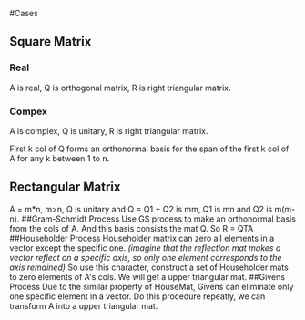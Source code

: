 #Cases
## Square Matrix
### Real 
A is real, Q is orthogonal matrix, R is right triangular matrix. 
### Compex
A is complex, Q is unitary, R is right triangular matrix. 

First k col of Q forms an orthonormal basis for the span of the first k col of A for any k between 1 to n.
## Rectangular Matrix
A = m*n, m>n, Q is unitary and Q = Q1 + Q2 is mm, Q1 is mn and Q2 is m(m-n). 
##Gram-Schmidt Process
Use GS process to make an orthonormal basis from the cols of A. And this basis consists the mat Q. So R = QTA
##Householder Process
Householder matrix can zero all elements in a vector except the specific one. *(imagine that the reflection mat makes a vector reflect on a specific axis, so only one element corresponds to the axis remained)* So use this character, construct a set of Householder mats to zero elements of A's cols. We will get a upper triangular mat.
##Givens Process
Due to the similar property of HouseMat, Givens can eliminate only one specific element in a vector. Do this procedure repeatly, we can transform A into a upper triangular mat. 
 